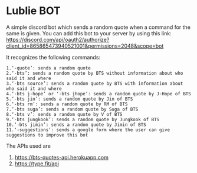 # Lublie BOT

A simple discord bot which sends a random quote when a command for the same is given.
You can add this bot to your server by using this link: https://discord.com/api/oauth2/authorize?client_id=865865473940521001&permissions=2048&scope=bot


It recognizes the following commands:
```
1.‘-quote’: sends a random quote
2.‘-bts’: sends a random quote by BTS without information about who said it and where
3.‘-bts source’: sends a random quote by BTS with information about who said it and where
4.‘-bts j-hope’ or ‘-bts jhope’: sends a random quote by J-Hope of BTS
5.‘-bts jin’: sends a random quote by Jin of BTS
6.‘-bts rm’: sends a random quote by RM of BTS
7.‘-bts suga’: sends a random quote by Suga of BTS
8.‘-bts v’: sends a random quote by V of BTS
9.‘-bts jungkook’: sends a random quote by Jungkook of BTS
10.‘-bts jimin’: sends a random quote by Jimin of BTS
11.‘-suggestions’: sends a google form where the user can give suggestions to improve this bot
```

The APIs used are 
1.	https://bts-quotes-api.herokuapp.com
2.	https://type.fit/api

